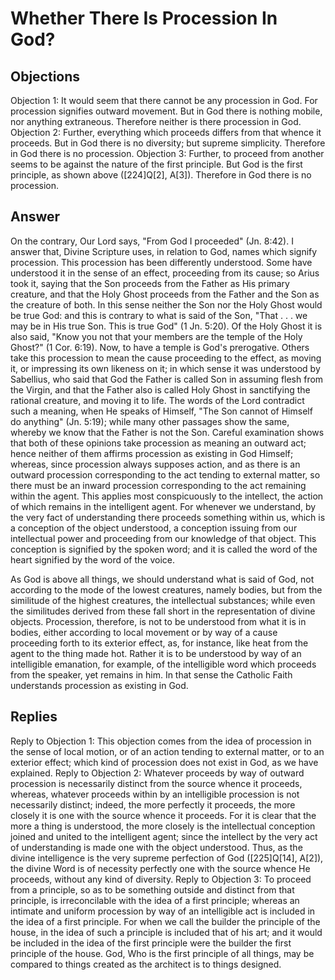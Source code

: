 # Whether There Is Procession In God?
## Objections
Objection 1: It would seem that there cannot be any procession in God. For procession signifies outward movement. But in God there is nothing mobile, nor anything extraneous. Therefore neither is there procession in God.
Objection 2: Further, everything which proceeds differs from that whence it proceeds. But in God there is no diversity; but supreme simplicity. Therefore in God there is no procession.
Objection 3: Further, to proceed from another seems to be against the nature of the first principle. But God is the first principle, as shown above ([224]Q[2], A[3]). Therefore in God there is no procession.
## Answer
On the contrary, Our Lord says, "From God I proceeded" (Jn. 8:42).
I answer that, Divine Scripture uses, in relation to God, names which signify procession. This procession has been differently understood. Some have understood it in the sense of an effect, proceeding from its cause; so Arius took it, saying that the Son proceeds from the Father as His primary creature, and that the Holy Ghost proceeds from the Father and the Son as the creature of both. In this sense neither the Son nor the Holy Ghost would be true God: and this is contrary to what is said of the Son, "That . . . we may be in His true Son. This is true God" (1 Jn. 5:20). Of the Holy Ghost it is also said, "Know you not that your members are the temple of the Holy Ghost?" (1 Cor. 6:19). Now, to have a temple is God's prerogative. Others take this procession to mean the cause proceeding to the effect, as moving it, or impressing its own likeness on it; in which sense it was understood by Sabellius, who said that God the Father is called Son in assuming flesh from the Virgin, and that the Father also is called Holy Ghost in sanctifying the rational creature, and moving it to life. The words of the Lord contradict such a meaning, when He speaks of Himself, "The Son cannot of Himself do anything" (Jn. 5:19); while many other passages show the same, whereby we know that the Father is not the Son. Careful examination shows that both of these opinions take procession as meaning an outward act; hence neither of them affirms procession as existing in God Himself; whereas, since procession always supposes action, and as there is an outward procession corresponding to the act tending to external matter, so there must be an inward procession corresponding to the act remaining within the agent. This applies most conspicuously to the intellect, the action of which remains in the intelligent agent. For whenever we understand, by the very fact of understanding there proceeds something within us, which is a conception of the object understood, a conception issuing from our intellectual power and proceeding from our knowledge of that object. This conception is signified by the spoken word; and it is called the word of the heart signified by the word of the voice.

As God is above all things, we should understand what is said of God, not according to the mode of the lowest creatures, namely bodies, but from the similitude of the highest creatures, the intellectual substances; while even the similitudes derived from these fall short in the representation of divine objects. Procession, therefore, is not to be understood from what it is in bodies, either according to local movement or by way of a cause proceeding forth to its exterior effect, as, for instance, like heat from the agent to the thing made hot. Rather it is to be understood by way of an intelligible emanation, for example, of the intelligible word which proceeds from the speaker, yet remains in him. In that sense the Catholic Faith understands procession as existing in God.
## Replies
Reply to Objection 1: This objection comes from the idea of procession in the sense of local motion, or of an action tending to external matter, or to an exterior effect; which kind of procession does not exist in God, as we have explained.
Reply to Objection 2: Whatever proceeds by way of outward procession is necessarily distinct from the source whence it proceeds, whereas, whatever proceeds within by an intelligible procession is not necessarily distinct; indeed, the more perfectly it proceeds, the more closely it is one with the source whence it proceeds. For it is clear that the more a thing is understood, the more closely is the intellectual conception joined and united to the intelligent agent; since the intellect by the very act of understanding is made one with the object understood. Thus, as the divine intelligence is the very supreme perfection of God ([225]Q[14], A[2]), the divine Word is of necessity perfectly one with the source whence He proceeds, without any kind of diversity.
Reply to Objection 3: To proceed from a principle, so as to be something outside and distinct from that principle, is irreconcilable with the idea of a first principle; whereas an intimate and uniform procession by way of an intelligible act is included in the idea of a first principle. For when we call the builder the principle of the house, in the idea of such a principle is included that of his art; and it would be included in the idea of the first principle were the builder the first principle of the house. God, Who is the first principle of all things, may be compared to things created as the architect is to things designed.